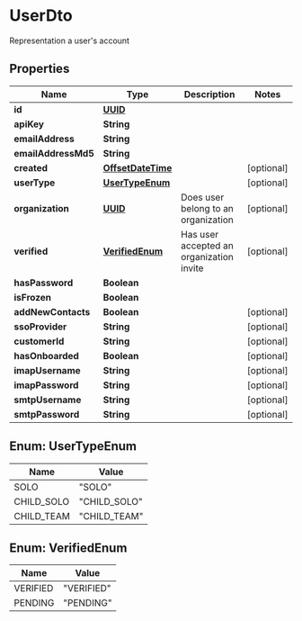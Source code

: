 

# UserDto

Representation a user's account
## Properties

Name | Type | Description | Notes
------------ | ------------- | ------------- | -------------
**id** | [**UUID**](UUID) |  | 
**apiKey** | **String** |  | 
**emailAddress** | **String** |  | 
**emailAddressMd5** | **String** |  | 
**created** | [**OffsetDateTime**](OffsetDateTime) |  |  [optional]
**userType** | [**UserTypeEnum**](#UserTypeEnum) |  |  [optional]
**organization** | [**UUID**](UUID) | Does user belong to an organization |  [optional]
**verified** | [**VerifiedEnum**](#VerifiedEnum) | Has user accepted an organization invite |  [optional]
**hasPassword** | **Boolean** |  | 
**isFrozen** | **Boolean** |  | 
**addNewContacts** | **Boolean** |  |  [optional]
**ssoProvider** | **String** |  |  [optional]
**customerId** | **String** |  |  [optional]
**hasOnboarded** | **Boolean** |  |  [optional]
**imapUsername** | **String** |  |  [optional]
**imapPassword** | **String** |  |  [optional]
**smtpUsername** | **String** |  |  [optional]
**smtpPassword** | **String** |  |  [optional]



## Enum: UserTypeEnum

Name | Value
---- | -----
SOLO | &quot;SOLO&quot;
CHILD_SOLO | &quot;CHILD_SOLO&quot;
CHILD_TEAM | &quot;CHILD_TEAM&quot;



## Enum: VerifiedEnum

Name | Value
---- | -----
VERIFIED | &quot;VERIFIED&quot;
PENDING | &quot;PENDING&quot;



